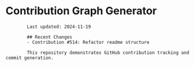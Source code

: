 # Contribution Graph Generator
            
            Last updated: 2024-11-19
            
            ## Recent Changes
            - Contribution #514: Refactor readme structure
            
            This repository demonstrates GitHub contribution tracking and commit generation.
        